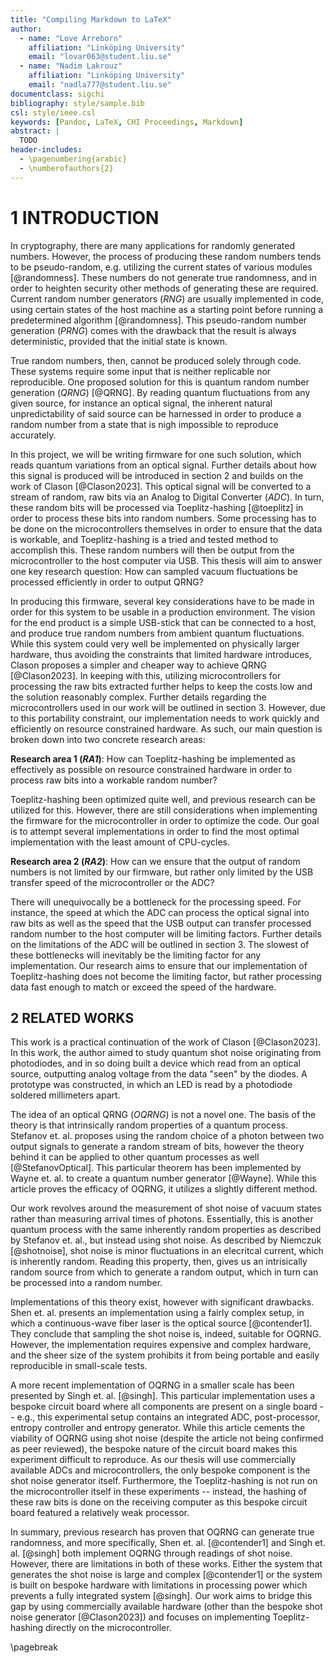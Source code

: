 ```yaml
---
title: "Compiling Markdown to LaTeX"
author:
  - name: "Love Arreborn"
    affiliation: "Linköping University"
    email: "lovar063@student.liu.se"
  - name: "Nadim Lakrouz"
    affiliation: "Linköping University"
    email: "nadla777@student.liu.se"
documentclass: sigchi
bibliography: style/sample.bib
csl: style/ieee.csl
keywords: [Pandoc, LaTeX, CHI Proceedings, Markdown]
abstract: |
  TODO
header-includes:
  - \pagenumbering{arabic}
  - \numberofauthors{2}
---
```


# 1 INTRODUCTION

In cryptography, there are many applications for randomly generated numbers.
However, the process of producing these random numbers tends to be
pseudo-random, e.g. utilizing the current states of various modules
[@randomness]. These numbers do not generate true randomness, and in order to
heighten security other methods of generating these are required. Current random
number generators (_RNG_) are usually implemented in code, using certain states
of the host machine as a starting point before running a predetermined algorithm
[@randomness]. This pseudo-random number generation (_PRNG_) comes with the
drawback that the result is always deterministic, provided that the initial
state is known.

True random numbers, then, cannot be produced solely through code. These systems
require some input that is neither replicable nor reproducible. One proposed
solution for this is quantum random number generation (_QRNG_) [@QRNG]. By
reading quantum fluctuations from any given source, for instance an optical
signal, the inherent natural unpredictability of said source can be harnessed in
order to produce a random number from a state that is nigh impossible to
reproduce accurately.

In this project, we will be writing firmware for one such solution, which reads
quantum variations from an optical signal. Further details about how this signal
is produced will be introduced in section 2 and builds on the work of Clason
[@Clason2023]. This optical signal will be converted to a stream of random, raw
bits via an Analog to Digital Converter (_ADC_). In turn, these random bits will
be processed via Toeplitz-hashing [@toeplitz] in order to process these bits
into random numbers. Some processing has to be done on the microcontrollers
themselves in order to ensure that the data is workable, and Toeplitz-hashing is
a tried and tested method to accomplish this. These random numbers will then be
output from the microcontroller to the host computer via USB. This thesis will
aim to answer one key research question: How can sampled vacuum fluctuations be
processed efficiently in order to output QRNG?

In producing this firmware, several key considerations have to be made in order
for this system to be usable in a production environment. The vision for the end
product is a simple USB-stick that can be connected to a host, and produce true
random numbers from ambient quantum fluctuations. While this system could very
well be implemented on physically larger hardware, thus avoiding the constraints
that limited hardware introduces, Clason proposes a simpler and cheaper way to
achieve QRNG [@Clason2023]. In keeping with this, utilizing microcontrollers for
processing the raw bits extracted further helps to keep the costs low and the
solution reasonably complex. Further details regarding the microcontrollers used
in our work will be outlined in section 3. However, due to this portability
constraint, our implementation needs to work quickly and efficiently on resource
constrained hardware. As such, our main question is broken down into two
concrete research areas:

**Research area 1 (_RA1_)**: How can Toeplitz-hashing be implemented as
effectively as possible on resource constrained hardware in order to process raw
bits into a workable random number?

Toeplitz-hashing been optimized quite well, and previous research can be
utilized for this. However, there are still considerations when implementing the
firmware for the microcontroller in order to optimize the code. Our goal is to
attempt several implementations in order to find the most optimal implementation
with the least amount of CPU-cycles.

**Research area 2 (_RA2_)**: How can we ensure that the output of random numbers
is not limited by our firmware, but rather only limited by the USB transfer
speed of the microcontroller or the ADC?

There will unequivocally be a bottleneck for the processing speed. For instance,
the speed at which the ADC can process the optical signal into raw bits as well
as the speed that the USB output can transfer processed random number to the
host computer will be limiting factors. Further details on the limitations of
the ADC will be outlined in section 3. The slowest of these bottlenecks will
inevitably be the limiting factor for any implementation. Our research aims to
ensure that our implementation of Toeplitz-hashing does not become the limiting
factor, but rather processing data fast enough to match or exceed the speed of
the hardware.

## 2 RELATED WORKS

This work is a practical continuation of the work of Clason [@Clason2023]. In
this work, the author aimed to study quantum shot noise originating from
photodiodes, and in so doing built a device which read from an optical source,
outputting analog voltage from the data "seen" by the diodes. A prototype was
constructed, in which an LED is read by a photodiode soldered millimeters apart.

The idea of an optical QRNG (_OQRNG_) is not a novel one. The basis of the
theory is that intrinsically random properties of a quantum process. Stefanov
et. al. proposes using the random choice of a photon between two output signals
to generate a random stream of bits, however the theory behind it can be applied
to other quantum processes as well [@StefanovOptical]. This particular theorem
has been implemented by Wayne et. al. to create a quantum number generator
[@Wayne]. While this article proves the efficacy of OQRNG, it utilizes a
slightly different method.

Our work revolves around the measurement of shot noise of vacuum states rather
than measuring arrival times of photons. Essentially, this is another quantum
process with the same inherently random properties as described by Stefanov et.
al., but instead using shot noise. As described by Niemczuk [@shotnoise], shot
noise is minor fluctuations in an elecritcal current, which is inherently
random. Reading this property, then, gives us an intrisically random source from
which to generate a random output, which in turn can be processed into a random
number.

Implementations of this theory exist, however with significant drawbacks. Shen
et. al. presents an implementation using a fairly complex setup, in which a
continuous-wave fiber laser is the optical source [@contender1]. They conclude
that sampling the shot noise is, indeed, suitable for OQRNG. However, the
implementation requires expensive and complex hardware, and the sheer size of
the system prohibits it from being portable and easily reproducible in
small-scale tests.

A more recent implementation of OQRNG in a smaller scale has been presented by
Singh et. al. [@singh]. This particular implementation uses a bespoke circuit
board where all components are present on a single board -- e.g., this
experimental setup contains an integrated ADC, post-processor, entropy
controller and entropy generator. While this article cements the viability of
OQRNG using shot noise (despite the article not being confirmed as peer
reviewed), the bespoke nature of the circuit board makes this experiment
difficult to reproduce. As our thesis will use commercially available ADCs and
microcontrollers, the only bespoke component is the shot noise generator itself.
Furthermore, the Toeplitz-hashing is not run on the microcontroller itself in
these experiments -- instead, the hashing of these raw bits is done on the
receiving computer as this bespoke circuit board featured a relatively weak
processor.

In summary, previous research has proven that OQRNG can generate true
randomness, and more specifically, Shen et. al. [@contender1] and Singh et. al.
[@singh] both implement OQRNG through readings of shot noise. However, there are
limitations in both of these works. Either the system that generates the shot
noise is large and complex [@contender1] or the system is built on bespoke
hardware with limitations in processing power which prevents a fully integrated
system [@singh]. Our work aims to bridge this gap by using commercially
available hardware (other than the bespoke shot noise generator [@Clason2023])
and focuses on implementing Toeplitz-hashing directly on the microcontroller.

\pagebreak
